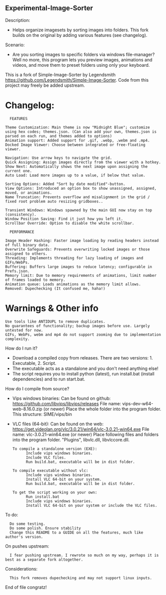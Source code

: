 ## Experimental-Image-Sorter
Description:
- Helps organize imagesets by sorting images into folders. This fork builds on the original by adding various features (see changelog).

Scenario:
- Are you sorting images to specific folders via windows file-manager? Well no more, this program lets you preview images, animations and videos, and move them to preset folders using only your keyboard.




This is a fork of Simple-Image-Sorter by Legendsmith https://github.com/Legendsmith/Simple-Image-Sorter. Code from this project may freely be added upstream.

# Changelog: #

      FEATURES

    Theme Customization: Main theme is now "Midnight Blue"; customize using hex codes; themes.json. (Can also add your own, themes.json is parsed on each run, and themes added to options)
    Animation support: Added support for .gif, .webp, .webm and .mp4.
    Docked Image Viewer: Choose between integrated or free-floating viewer.

    Navigation: Use arrow keys to navigate the grid.
    Quick Assigning: Assign images directly from the viewer with a hotkey.
    Show Next: Automatically shows the next image upon assigning the current one.
    Auto Load: Load more images up to a value, if below that value.

    Sorting Options: Added "Sort by date modified"-button.
    View Options: Introduced an option box to show unassigned, assigned, moved, or animations.
    Name Truncation: Prevents overflow and misalignment in the grid / fixed root problem auto resizing gridboxes..
    
    Transient Windows: Windows spawned by the main GUI now stay on top (consistency).
    Window Position Saving: Find it just how you left it.
    Scrollbar Override: Option to disable the white scrollbar.

      PERFORMANCE

    Image Header Hashing: Faster image loading by reading headers instead of full binary data.
    Overwrite Safeguards: Prevents overwriting locked images or those assigned to others.
    Threading: Implements threading for lazy loading of images and GIFs/WebPs.
    Buffering: Buffers large images to reduce latency; configurable in Prefs.json.
    Memory limit: Due to memory requirements of animations, limit number of frames loaded to memory.
    Animation queue: Loads animations as the memory limit allows.
    Removed: Dupechecking (It confused me, haha!)

# Warnings & Other info #

    Use tools like ANTIDUPL to remove duplicates.
    No guarantees of functionality; backup images before use. Largely untested for now.
    GIFs, WebPs, webm and mp4 do not support zooming due to implementation complexity.

How do I run it?
- Download a compiled copy from releases. There are two versions: 1. Executable, 2. Script.
- The executable acts as a standalone and you don't need anything else!
- The script requires you to install python (latest), run install.bat (install dependencies) and to run start.bat.

How do I compile from source?

- Vips windows binaries:
            Can be found on github: https://github.com/libvips/libvips/releases
            File name: vips-dev-w64-web-8.16.0.zip (or newer)
            Place the whole folder into the program folder. This structure: SIME/vips/bin
- VLC files (64-bit):
            Can be found on the web: https://get.videolan.org/vlc/3.0.21/win64/vlc-3.0.21-win64.exe
            File name: vlc-3.0.21-win64.exe (or newer)
            Place following files and folders into the program folder.
            "Plugins", libvlc.dll, libvlccore.dll.

      To compile a standalone version (EXE):
            Include vips windows binaries.
            Include VLC files.
            Run build.bat, executable will be in dist folder.

      To compile executable without vlc:
            Include vips windows binaries.
            Install VLC 64-bit on your system.
            Run build.bat, executable will be in dist folder.

      To get the script working on your own:
            Run install.bat
            Include vips windows binaries.
            Install VLC 64-bit on your system or include the VLC files.

To do:

      Do some testing.
      Do some polish. Ensure stability
      Change this README to a GUIDE on all the features, much like author's version.

On pushes upstream:

      I fear pushing upstream. I rewrote so much on my way, perhaps it is best as a separate fork altogether.

Considerations:

      This fork removes dupechecking and may not support linux inputs.
      
End of file congratz!
